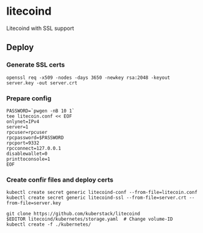 # litecoind
Litecoind with SSL support

## Deploy

### Generate SSL certs

    openssl req -x509 -nodes -days 3650 -newkey rsa:2048 -keyout server.key -out server.crt
    
### Prepare config

    PASSWORD=`pwgen -nB 10 1`
    tee litecoin.conf << EOF
    onlynet=IPv4
    server=1
    rpcuser=rpcuser
    rpcpassword=$PASSWORD
    rpcport=9332
    rpcconnect=127.0.0.1
    disablewallet=0
    printtoconsole=1
    EOF

### Create confir files and deploy certs

    kubectl create secret generic litecoind-conf --from-file=litecoin.conf
    kubectl create secret generic litecoind-ssl --from-file=server.crt --from-file=server.key
    
    git clone https://github.com/kuberstack/litecoind
    $EDITOR litecoind/kubernetes/storage.yaml  # Change volume-ID
    kubectl create -f ./kubernetes/

